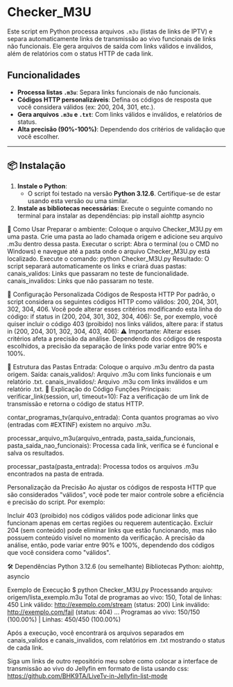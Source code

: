 # Checker_M3U
Este script em Python processa arquivos `.m3u` (listas de links de IPTV) e separa automaticamente links de transmissão ao vivo funcionais de links não funcionais. Ele gera arquivos de saída com links válidos e inválidos, além de relatórios com o status HTTP de cada link.

## Funcionalidades
- **Processa listas `.m3u`**: Separa links funcionais de não funcionais.
- **Códigos HTTP personalizáveis**: Defina os códigos de resposta que você considera válidos (ex: 200, 204, 301, etc.).
- **Gera arquivos `.m3u` e `.txt`**: Com links válidos e inválidos, e relatórios de status.
- **Alta precisão (90%-100%)**: Dependendo dos critérios de validação que você escolher.

---

## 📦 Instalação
1. **Instale o Python**:
   - O script foi testado na versão **Python 3.12.6**. Certifique-se de estar usando esta versão ou uma similar.
2. **Instale as bibliotecas necessárias**:
   Execute o seguinte comando no terminal para instalar as dependências:
   pip install aiohttp asyncio

🚀 Como Usar
Preparar o ambiente:
Coloque o arquivo Checker_M3U.py em uma pasta.
Crie uma pasta ao lado chamada origem e adicione seu arquivo .m3u dentro dessa pasta.
Executar o script:
Abra o terminal (ou o CMD no Windows) e navegue até a pasta onde o arquivo Checker_M3U.py está localizado.
Execute o comando:
python Checker_M3U.py
Resultado:
O script separará automaticamente os links e criará duas pastas:
canais_validos: Links que passaram no teste de funcionalidade.
canais_invalidos: Links que não passaram no teste.

🔧 Configuração Personalizada
Códigos de Resposta HTTP
Por padrão, o script considera os seguintes códigos HTTP como válidos: 200, 204, 301, 302, 304, 406.
Você pode alterar esses critérios modificando esta linha do código:
if status in (200, 204, 301, 302, 304, 406):
Se, por exemplo, você quiser incluir o código 403 (proibido) nos links válidos, altere para:
if status in (200, 204, 301, 302, 304, 403, 406):
⚠️ Importante: Alterar esses critérios afeta a precisão da análise. Dependendo dos códigos de resposta escolhidos, a precisão da separação de links pode variar entre 90% e 100%.

📂 Estrutura das Pastas
Entrada: Coloque o arquivo .m3u dentro da pasta origem.
Saída:
canais_validos/: Arquivo .m3u com links funcionais e um relatório .txt.
canais_invalidos/: Arquivo .m3u com links inválidos e um relatório .txt.
📝 Explicação do Código
Funções Principais:
verificar_link(session, url, timeout=10): Faz a verificação de um link de transmissão e retorna o código de status HTTP.

contar_programas_tv(arquivo_entrada): Conta quantos programas ao vivo (entradas com #EXTINF) existem no arquivo .m3u.

processar_arquivo_m3u(arquivo_entrada, pasta_saida_funcionais, pasta_saida_nao_funcionais): Processa cada link, verifica se é funcional e salva os resultados.

processar_pasta(pasta_entrada): Processa todos os arquivos .m3u encontrados na pasta de entrada.

Personalização da Precisão
Ao ajustar os códigos de resposta HTTP que são considerados "válidos", você pode ter maior controle sobre a eficiência e precisão do script. Por exemplo:

Incluir 403 (proibido) nos códigos válidos pode adicionar links que funcionam apenas em certas regiões ou requerem autenticação.
Excluir 204 (sem conteúdo) pode eliminar links que estão funcionando, mas não possuem conteúdo visível no momento da verificação.
A precisão da análise, então, pode variar entre 90% e 100%, dependendo dos códigos que você considera como "válidos".

🛠️ Dependências
Python 3.12.6 (ou semelhante)
Bibliotecas Python: aiohttp, asyncio

Exemplo de Execução
$ python Checker_M3U.py
Processando arquivo: origem/lista_exemplo.m3u
Total de programas ao vivo: 150, Total de linhas: 450
Link válido: http://exemplo.com/stream (status: 200)
Link inválido: http://exemplo.com/fail (status: 404)
...
Programas ao vivo: 150/150 (100.00%) | Linhas: 450/450 (100.00%)

Após a execução, você encontrará os arquivos separados em canais_validos e canais_invalidos, com relatórios em .txt mostrando o status de cada link.

Siga um links de outro repositório meu sobre como colocar a interface de transmissão ao vivo do Jellyfin em formato de lista usando css:
https://github.com/BHK9TA/LiveTv-in-Jellyfin-list-mode
